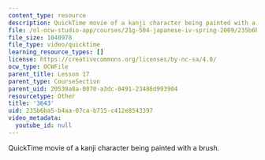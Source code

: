 ```yaml
---
content_type: resource
description: QuickTime movie of a kanji character being painted with a brush.
file: /ol-ocw-studio-app/courses/21g-504-japanese-iv-spring-2009/235b6ba5b4aa07cab715c412e8543397_3643.mov
file_size: 1040978
file_type: video/quicktime
learning_resource_types: []
license: https://creativecommons.org/licenses/by-nc-sa/4.0/
ocw_type: OCWFile
parent_title: Lesson 17
parent_type: CourseSection
parent_uid: 20539a8a-0070-a3dc-0491-23486d993904
resourcetype: Other
title: '3643'
uid: 235b6ba5-b4aa-07ca-b715-c412e8543397
video_metadata:
  youtube_id: null
---
```

QuickTime movie of a kanji character being painted with a brush.